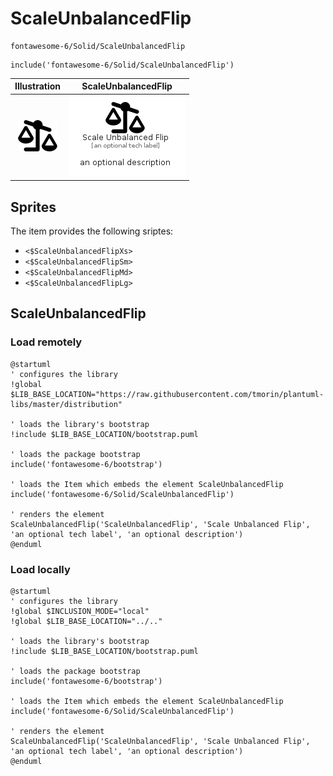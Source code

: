 # ScaleUnbalancedFlip


```text
fontawesome-6/Solid/ScaleUnbalancedFlip
```

```text
include('fontawesome-6/Solid/ScaleUnbalancedFlip')
```



| Illustration | ScaleUnbalancedFlip |
| :---: | :---: |
| ![illustration for Illustration](../../fontawesome-6/Solid/ScaleUnbalancedFlip.png) | ![illustration for ScaleUnbalancedFlip](../../fontawesome-6/Solid/ScaleUnbalancedFlip.Local.png) |



## Sprites
The item provides the following sriptes:

- `<$ScaleUnbalancedFlipXs>`
- `<$ScaleUnbalancedFlipSm>`
- `<$ScaleUnbalancedFlipMd>`
- `<$ScaleUnbalancedFlipLg>`





## ScaleUnbalancedFlip

### Load remotely
```plantuml
@startuml
' configures the library
!global $LIB_BASE_LOCATION="https://raw.githubusercontent.com/tmorin/plantuml-libs/master/distribution"

' loads the library's bootstrap
!include $LIB_BASE_LOCATION/bootstrap.puml

' loads the package bootstrap
include('fontawesome-6/bootstrap')

' loads the Item which embeds the element ScaleUnbalancedFlip
include('fontawesome-6/Solid/ScaleUnbalancedFlip')

' renders the element
ScaleUnbalancedFlip('ScaleUnbalancedFlip', 'Scale Unbalanced Flip', 'an optional tech label', 'an optional description')
@enduml
```

### Load locally
```plantuml
@startuml
' configures the library
!global $INCLUSION_MODE="local"
!global $LIB_BASE_LOCATION="../.."

' loads the library's bootstrap
!include $LIB_BASE_LOCATION/bootstrap.puml

' loads the package bootstrap
include('fontawesome-6/bootstrap')

' loads the Item which embeds the element ScaleUnbalancedFlip
include('fontawesome-6/Solid/ScaleUnbalancedFlip')

' renders the element
ScaleUnbalancedFlip('ScaleUnbalancedFlip', 'Scale Unbalanced Flip', 'an optional tech label', 'an optional description')
@enduml
```

